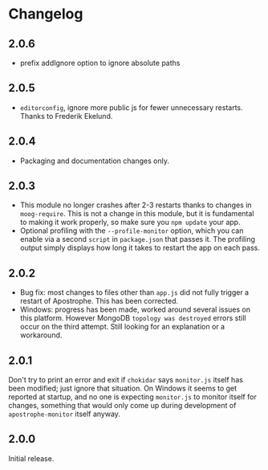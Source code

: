 # Changelog

## 2.0.6

* prefix addIgnore option to ignore absolute paths

## 2.0.5

* `editorconfig`, ignore more public js for fewer unnecessary restarts. Thanks to Frederik Ekelund.

## 2.0.4

* Packaging and documentation changes only.

## 2.0.3

* This module no longer crashes after 2-3 restarts thanks to changes in `moog-require`. This is not a change in this module, but it is fundamental to making it work properly, so make sure you `npm update` your app.
* Optional profiling with the `--profile-monitor` option, which you can enable via a second `script` in `package.json` that passes it. The profiling output simply displays how long it takes to restart the app on each pass.

## 2.0.2

* Bug fix: most changes to files other than `app.js` did not fully trigger a restart of Apostrophe. This has been corrected.
* Windows: progress has been made, worked around several issues on this platform. However MongoDB `topology was destroyed` errors still occur on the third attempt. Still looking for an explanation or a workaround.

## 2.0.1

Don't try to print an error and exit if `chokidar` says `monitor.js` itself has been modified; just ignore that situation. On Windows it seems to get reported at startup, and no one is expecting `monitor.js` to monitor itself for changes, something that would only come up during development of `apostrophe-monitor` itself anyway.

## 2.0.0

Initial release.
